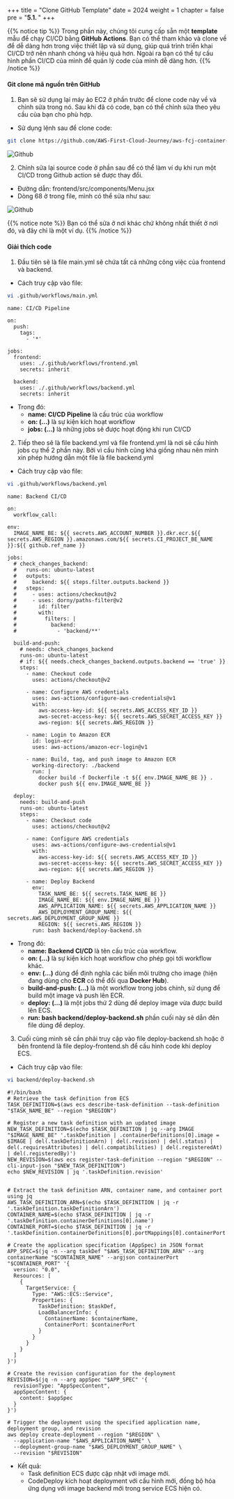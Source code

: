 +++
title = "Clone GitHub Template"
date = 2024
weight = 1
chapter = false
pre = "<b>5.1. </b>"
+++

{{% notice tip %}}
Trong phần này, chúng tôi cung cấp sẵn một **template** mẫu để chạy CI/CD bằng **GitHub Actions**. Bạn có thể tham khảo và clone về để dễ dàng hơn trong việc thiết lập và sử dụng, giúp quá trình triển khai CI/CD trở nên nhanh chóng và hiệu quả hơn. Ngoài ra bạn có thể tự cấu hình phần CI/CD của mình để quản lý code của mình dễ dàng hơn.
{{% /notice %}}

#### Git clone mã nguồn trên GitHub

1. Bạn sẽ sử dụng lại máy ảo EC2 ở phần trước để clone code này về và chỉnh sửa trong nó. Sau khi đã có code, bạn có thể chỉnh sửa theo yêu cầu của bạn cho phù hợp.

- Sử dụng lệnh sau để clone code:

```bash
git clone https://github.com/AWS-First-Cloud-Journey/aws-fcj-container-app.git
```

![Github](/images/5-cicd-github/5.1.1.png)

2. Chỉnh sửa lại source code ở phần sau để có thể làm ví dụ khi run một CI/CD trong Github action sẽ được thay đổi.

- Đường dẫn: frontend/src/components/Menu.jsx
- Dòng 68 ở trong file, mình có thể sửa như sau:
 
![Github](/images/5-cicd-github/5.1.2.png)

{{% notice note %}}
Bạn có thể sửa ở nơi khác chứ không nhất thiết ở nơi đó, và đây chỉ là một ví dụ.
{{% /notice %}}

#### Giải thích code

1. Đầu tiên sẽ là file main.yml sẽ chứa tất cả những công việc của frontend và backend.

- Cách truy cập vào file:

```bash
vi .github/workflows/main.yml
```

```
name: CI/CD Pipeline

on:
  push:
    tags:
      - '*'

jobs:
  frontend:
    uses: ./.github/workflows/frontend.yml
    secrets: inherit

  backend:
    uses: ./.github/workflows/backend.yml
    secrets: inherit
```

- Trong đó: 
  - **name: CI/CD Pipeline** là cấu trúc của workflow
  - **on: (...)** là sự kiện kích hoạt workflow
  - **jobs: (...)** là những jobs sẽ được hoạt động khi run CI/CD

2. Tiếp theo sẽ là file backend.yml và file frontend.yml là nơi sẽ cấu hình jobs cụ thể 2 phần này. Bởi vì cấu hình cũng khá giống nhau nên mình xin phép hướng dẫn một file là file backend.yml

- Cách truy cập vào file:

```bash
vi .github/workflows/backend.yml
```

```
name: Backend CI/CD

on:
  workflow_call:

env:
  IMAGE_NAME_BE: ${{ secrets.AWS_ACCOUNT_NUMBER }}.dkr.ecr.${{ secrets.AWS_REGION }}.amazonaws.com/${{ secrets.CI_PROJECT_BE_NAME }}:${{ github.ref_name }}

jobs:
  # check_changes_backend:
  #   runs-on: ubuntu-latest
  #   outputs:
  #     backend: ${{ steps.filter.outputs.backend }}
  #   steps:
  #     - uses: actions/checkout@v2
  #     - uses: dorny/paths-filter@v2
  #       id: filter
  #       with:
  #         filters: |
  #           backend:
  #             - 'backend/**'

  build-and-push:
    # needs: check_changes_backend
    runs-on: ubuntu-latest
    # if: ${{ needs.check_changes_backend.outputs.backend == 'true' }}
    steps:
      - name: Checkout code
        uses: actions/checkout@v2

      - name: Configure AWS credentials
        uses: aws-actions/configure-aws-credentials@v1
        with:
          aws-access-key-id: ${{ secrets.AWS_ACCESS_KEY_ID }}
          aws-secret-access-key: ${{ secrets.AWS_SECRET_ACCESS_KEY }}
          aws-region: ${{ secrets.AWS_REGION }}

      - name: Login to Amazon ECR
        id: login-ecr
        uses: aws-actions/amazon-ecr-login@v1

      - name: Build, tag, and push image to Amazon ECR
        working-directory: ./backend
        run: |
          docker build -f Dockerfile -t ${{ env.IMAGE_NAME_BE }} .
          docker push ${{ env.IMAGE_NAME_BE }}

  deploy:
    needs: build-and-push
    runs-on: ubuntu-latest
    steps:
      - name: Checkout code
        uses: actions/checkout@v2

      - name: Configure AWS credentials
        uses: aws-actions/configure-aws-credentials@v1
        with:
          aws-access-key-id: ${{ secrets.AWS_ACCESS_KEY_ID }}
          aws-secret-access-key: ${{ secrets.AWS_SECRET_ACCESS_KEY }}
          aws-region: ${{ secrets.AWS_REGION }}

      - name: Deploy Backend
        env:
          TASK_NAME_BE: ${{ secrets.TASK_NAME_BE }}
          IMAGE_NAME_BE: ${{ env.IMAGE_NAME_BE }}
          AWS_APPLICATION_NAME: ${{ secrets.AWS_APPLICATION_NAME }}
          AWS_DEPLOYMENT_GROUP_NAME: ${{ secrets.AWS_DEPLOYMENT_GROUP_NAME }}
          REGION: ${{ secrets.AWS_REGION }}
        run: bash backend/deploy-backend.sh
```

- Trong đó:  
  - **name: Backend CI/CD** là tên cấu trúc của workflow.
  - **on: (...)** là sự kiện kích hoạt workflow cho phép gọi tới workflow khác.
  - **env: (...)** dùng để định nghĩa các biến môi trường cho image (hiện đang dùng cho **ECR** có thể đổi qua **Docker Hub**).
  - **build-and-push: (...)** là một workflow trong jobs chính, sử dụng để build một image và push lên ECR.
  - **deploy: (...)** là một jobs thứ 2 dùng để deploy image vừa được build lên ECS.
  - **run: bash backend/deploy-backend.sh** phần cuối này sẽ dẫn đên file dùng để deploy.

3. Cuối cùng mình sẽ cần phải truy cập vào file deploy-backend.sh hoặc ở bên frontend là file deploy-frontend.sh để cấu hình code khi deploy ECS.

- Cách truy cập vào file:

```bash
vi backend/deploy-backend.sh
```

```
#!/bin/bash
# Retrieve the task definition from ECS
TASK_DEFINITION=$(aws ecs describe-task-definition --task-definition "$TASK_NAME_BE" --region "$REGION")

# Register a new task definition with an updated image
NEW_TASK_DEFINITION=$(echo $TASK_DEFINITION | jq --arg IMAGE "$IMAGE_NAME_BE" '.taskDefinition | .containerDefinitions[0].image = $IMAGE | del(.taskDefinitionArn) | del(.revision) | del(.status) | del(.requiresAttributes) | del(.compatibilities) | del(.registeredAt) | del(.registeredBy)')
NEW_REVISION=$(aws ecs register-task-definition --region "$REGION" --cli-input-json "$NEW_TASK_DEFINITION")
echo $NEW_REVISION | jq '.taskDefinition.revision'


# Extract the task definition ARN, container name, and container port using jq
AWS_TASK_DEFINITION_ARN=$(echo $TASK_DEFINITION | jq -r '.taskDefinition.taskDefinitionArn')
CONTAINER_NAME=$(echo $TASK_DEFINITION | jq -r '.taskDefinition.containerDefinitions[0].name')
CONTAINER_PORT=$(echo $TASK_DEFINITION | jq -r '.taskDefinition.containerDefinitions[0].portMappings[0].containerPort')

# Create the application specification (AppSpec) in JSON format
APP_SPEC=$(jq -n --arg taskDef "$AWS_TASK_DEFINITION_ARN" --arg containerName "$CONTAINER_NAME" --argjson containerPort "$CONTAINER_PORT" '{
  version: "0.0",
  Resources: [
    {
      TargetService: {
        Type: "AWS::ECS::Service",
        Properties: {
          TaskDefinition: $taskDef,
          LoadBalancerInfo: {
            ContainerName: $containerName,
            ContainerPort: $containerPort
          }
        }
      }
    }
  ]
}')

# Create the revision configuration for the deployment
REVISION=$(jq -n --arg appSpec "$APP_SPEC" '{
  revisionType: "AppSpecContent",
  appSpecContent: {
    content: $appSpec
  }
}')

# Trigger the deployment using the specified application name, deployment group, and revision
aws deploy create-deployment --region "$REGION" \
  --application-name "$AWS_APPLICATION_NAME" \
  --deployment-group-name "$AWS_DEPLOYMENT_GROUP_NAME" \
  --revision "$REVISION"
```

- Kết quả:
  - Task definition ECS được cập nhật với image mới.
  - CodeDeploy kích hoạt deployment với cấu hình mới, đồng bộ hóa ứng dụng với image backend mới trong service ECS hiện có.